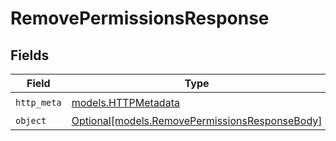 # RemovePermissionsResponse


## Fields

| Field                                                                                        | Type                                                                                         | Required                                                                                     | Description                                                                                  |
| -------------------------------------------------------------------------------------------- | -------------------------------------------------------------------------------------------- | -------------------------------------------------------------------------------------------- | -------------------------------------------------------------------------------------------- |
| `http_meta`                                                                                  | [models.HTTPMetadata](../models/httpmetadata.md)                                             | :heavy_check_mark:                                                                           | N/A                                                                                          |
| `object`                                                                                     | [Optional[models.RemovePermissionsResponseBody]](../models/removepermissionsresponsebody.md) | :heavy_minus_sign:                                                                           | Success                                                                                      |